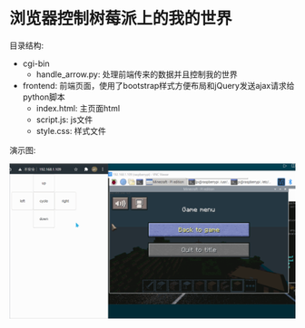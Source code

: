 # 浏览器控制树莓派上的我的世界

目录结构:

- cgi-bin
  - handle_arrow.py: 处理前端传来的数据并且控制我的世界
- frontend: 前端页面，使用了bootstrap样式方便布局和jQuery发送ajax请求给python脚本
  - index.html: 主页面html
  - script.js: js文件
  - style.css: 样式文件

演示图:

![演示图](./display.gif)